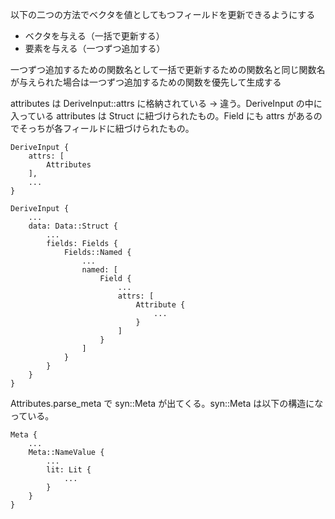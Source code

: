 以下の二つの方法でベクタを値としてもつフィールドを更新できるようにする

- ベクタを与える（一括で更新する）
- 要素を与える（一つずつ追加する）

一つずつ追加するための関数名として一括で更新するための関数名と同じ関数名が与えられた場合は一つずつ追加するための関数を優先して生成する

attributes は DeriveInput::attrs に格納されている
-> 違う。DeriveInput の中に入っている attributes は Struct に紐づけられたもの。Field にも attrs があるのでそっちが各フィールドに紐づけられたもの。

```
DeriveInput {
    attrs: [
        Attributes
    ],
    ...
}
```

```
DeriveInput {
    ...
    data: Data::Struct {
        ...
        fields: Fields {
            Fields::Named {
                ...
                named: [
                    Field {
                        ...
                        attrs: [
                            Attribute {
                                ...
                            }
                        ]
                    }
                ]
            }
        }
    }
}
```

Attributes.parse_meta で syn::Meta が出てくる。syn::Meta は以下の構造になっている。

```
Meta {
    ...
    Meta::NameValue {
        ...
        lit: Lit {
            ...
        }
    }
}
```
